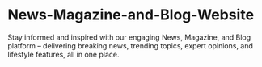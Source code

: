 # News-Magazine-and-Blog-Website
Stay informed and inspired with our engaging News, Magazine, and Blog platform – delivering breaking news, trending topics, expert opinions, and lifestyle features, all in one place.

